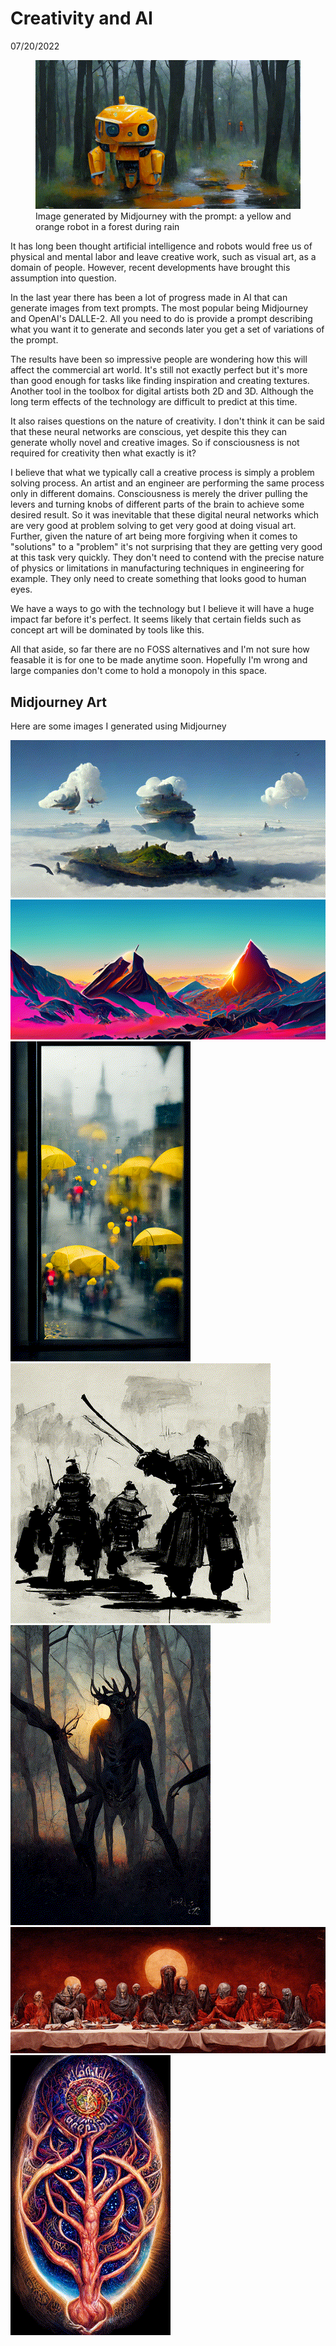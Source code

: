 # Creativity and AI

<p id='article-date'>07/20/2022</p>

<figure>
    <a href="/images/yellow-robot.bmp"><img alt='a yellow and orange robot in a forest during rain' src='/images/yellow-robot.bmp'></a>
    <figcaption>Image generated by Midjourney with the prompt: a yellow and orange robot in a forest during rain</figcaption>
</figure>

It has long been thought artificial intelligence and robots would free us of physical and mental labor and leave creative work, such as visual art, as a domain of people. However, recent developments have brought this assumption into question.

In the last year there has been a lot of progress made in AI that can generate images from text prompts. The most popular being Midjourney and OpenAI's DALLE-2. All you need to do is provide a prompt describing what you want it to generate and seconds later you get a set of variations of the prompt.

The results have been so impressive people are wondering how this will affect the commercial art world. It's still not exactly perfect but it's more than good enough for tasks like finding inspiration and creating textures. Another tool in the toolbox for digital artists both 2D and 3D. Although the long term effects of the technology are difficult to predict at this time.

It also raises questions on the nature of creativity. I don't think it can be said that these neural networks are conscious, yet despite this they can generate wholly novel and creative images. So if consciousness is not required for creativity then what exactly is it?

I believe that what we typically call a creative process is simply a problem solving process. An artist and an engineer are performing the same process only in different domains. Consciousness is merely the driver pulling the levers and turning knobs of different parts of the brain to achieve some desired result. So it was inevitable that these digital neural networks which are very good at problem solving to get very good at doing visual art. Further, given the nature of art being more forgiving when it comes to "solutions" to a "problem" it's not surprising that they are getting very good at this task very quickly. They don't need to contend with the precise nature of physics or limitations in manufacturing techniques in engineering for example. They only need to create something that looks good to human eyes.

We have a ways to go with the technology but I believe it will have a huge impact far before it's perfect. It seems likely that certain fields such as concept art will be dominated by tools like this.

All that aside, so far there are no FOSS alternatives and I'm not sure how feasable it is for one to be made anytime soon. Hopefully I'm wrong and large companies don't come to hold a monopoly in this space.

## Midjourney Art

Here are some images I generated using Midjourney

[![](images/flying-islands.bmp)](/images/flying-islands.bmp)
[![](images/synthwavemountain.bmp)](images/synthwavemountain.bmp)
[![](images/umbrelas-during-rain.bmp)](images/umbrelas-during-rain.bmp)
[![](images/ronin-ink-brush.bmp)](images/ronin-ink-brush.bmp)
[![](images/wendigo.bmp)](images/wendigo.bmp)
[![](images/the-last-supper-wayne-barlowe.bmp)](images/the-last-supper-wayne-barlowe.bmp)
[![](images/yggdrasil-alex-grey.bmp)](images/yggdrasil-alex-grey.bmp)

